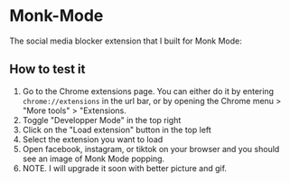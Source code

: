 # Monk-Mode

The social media blocker extension that I built for Monk Mode:

## How to test it

1. Go to the Chrome extensions page. You can either do it by entering `chrome://extensions` in the url bar, or by opening the Chrome menu > "More tools" > "Extensions.
2. Toggle "Developper Mode" in the top right
3. Click on the "Load extension" button in the top left
4. Select the extension you want to load
5. Open facebook, instagram, or tiktok on your browser and you should see an image of Monk Mode popping.
6. NOTE. I will upgrade it soon with better picture and gif.